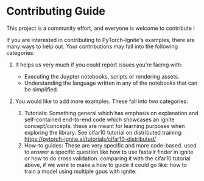 # Contributing Guide

This project is a community effort, and everyone is welcome to contribute !

If you are interested in contributing to PyTorch-Ignite's examples, there are many ways to help out. Your contributions may fall into the following categories:

1. It helps us very much if you could report issues you’re facing with:

   - Executing the Juypter notebooks, scripts or rendering assets.
   - Understanding the language written in any of the notebooks that can be simplified.

2. You would like to add more examples. These fall into two categories:
   1. Tutorials: Something general which has emphasis on explanation and self-contained end-to-end code which showcases an ignite concept/concepts. these are meant for learning purposes when exploring the library. See cifar10 tutorial on distributed training: https://pytorch-ignite.ai/tutorials/cifar10-distributed/
   2. How-to guides: These are very specific and more code-based. used to answer a specific question like how to use fastailr finder in ignite or how to do cross validation. comparing it with the cifar10 tutorial above, if we were to make a how to guide it could go like: how to train a model using multiple gpus with ignite.

